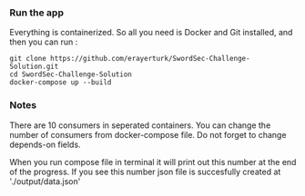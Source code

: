 ### Run the app

Everything is containerized. So all you need is Docker and Git installed, and then you can run :

```
git clone https://github.com/erayerturk/SwordSec-Challenge-Solution.git
cd SwordSec-Challenge-Solution
docker-compose up --build
```


### Notes

There are 10 consumers in seperated containers. You can change the number of consumers from docker-compose file. Do not forget to change depends-on fields.

When you run compose file in terminal it will print out this number at the end of the progress. If you see this number json file is succesfully created at './output/data.json'
